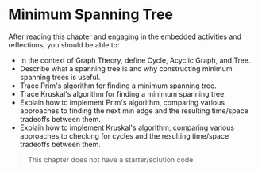 <!---
lecture: 33
--->

# Minimum Spanning Tree

After reading this chapter and engaging in the embedded activities and reflections, you should be able to:

- In the context of Graph Theory, define Cycle, Acyclic Graph, and Tree.
- Describe what a spanning tree is and why constructing minimum spanning trees is useful.
- Trace Prim's algorithm for finding a minimum spanning tree.
- Trace Kruskal's algorithm for finding a minimum spanning tree.
- Explain how to implement Prim's algorithm, comparing various approaches to finding the next min edge and the resulting time/space tradeoffs between them.
- Explain how to implement Kruskal's algorithm, comparing various approaches to checking for cycles and the resulting time/space tradeoffs between them.

> This chapter does not have a starter/solution code.